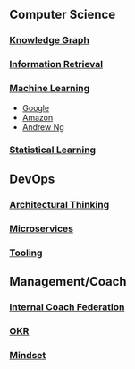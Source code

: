 ## Computer Science

### [Knowledge Graph](cs/KG.md)

### [Information Retrieval](cs/IR.md)

### [Machine Learning](cs/ML.md)

- [Google](cs/Google.md)
- [Amazon](cs/Amazon.md)
- [Andrew Ng](cs/Ng.md)

### [Statistical Learning](cs/SL.md)


## DevOps

### [Architectural Thinking](devops/AT.md)

### [Microservices](devops/MS.md)

### [Tooling](devops/TL.md)


## Management/Coach

### [Internal Coach Federation](coach/ICF.md)

### [OKR](coach/OKR.md)

### [Mindset](coach/MIND.md)
